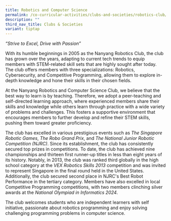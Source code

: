 ```yaml
---
title: Robotics and Computer Science
permalink: /co-curricular-activities/clubs-and-societies/robotics-club/
description: ""
third_nav_title: Clubs & Societies
variant: tiptap
---
```

<p><em>“Strive to Excel, Drive with Passion”</em>
</p>
<p>With its humble beginnings in 2005 as the Nanyang Robotics Club, the club
has grown over the years, adapting to current tech trends to equip members
with STEM-related skill sets that are highly sought after today. The club
offers members with three specializations: Robotics, Cybersecurity, and
Competitive Programming, allowing them to explore in-depth knowledge and
hone their skills in their chosen fields.</p>
<p>At the Nanyang Robotics and Computer Science Club, we believe that the
best way to learn is by teaching. Therefore, we adopt a peer-teaching and
self-directed learning approach, where experienced members share their
skills and knowledge while others learn through practice with a wide variety
of problems and challenges. This fosters a supportive environment that
encourages members to further develop and refine their STEM skills, pushing
them toward greater proficiency.</p>
<p>The club has excelled in various prestigious events such as <em>The Singapore Robotic Games</em>, <em>The Robo Grand Prix</em>,
and <em>The National Junior Robotic Competition (NJRC)</em>. Since its establishment,
the club has consistently secured top prizes in competitions. To date,
the club has achieved nine championships and thirteen first runner-up titles
in less than eight years of its history. Notably, in 2013, the club was
ranked third globally in the high school category at the <em>VEX Robotics Skills 2013</em> competition
and was invited to represent Singapore in the final round held in the United
States. Additionally, the club secured second place in NJRC's Best Robot
Performance in the tertiary category. Members have also excelled in local
Competitive Programming competitions, with two members clinching silver
awards at the <em>National Olympiad in Informatics 2024</em>.</p>
<p>The club welcomes students who are independent learners with self initiative,
passionate about robotics programming and enjoy solving challenging programming
problems in computer science.</p>
<p>
<br>
</p>